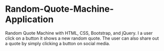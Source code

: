 # Random-Quote-Machine-Application
Random Quote Machine with HTML, CSS, Bootstrap, and jQuery. I a user click on a button it shows a new random quote. The user can also share out a quote by simply clicking a button on social media.
